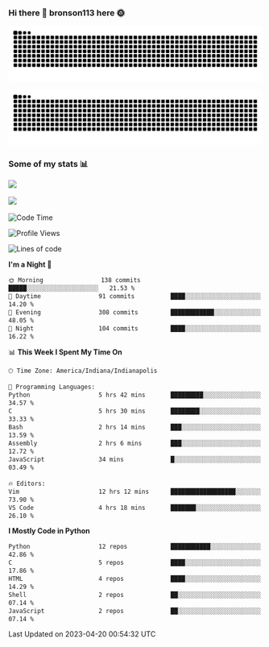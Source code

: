 ### Hi there 👋 bronson113 here 🌞
<div align="center">

![GitHub Snake Light](https://raw.githubusercontent.com/bronson113/bronson113/snake/github-snake.svg#gh-light-mode-only)

![GitHub Snake dark](https://raw.githubusercontent.com/bronson113/bronson113/snake/github-snake-dark.svg#gh-dark-mode-only)

</div>

### Some of my stats 📊
![](https://github-readme-stats-sigma-five.vercel.app/api?username=bronson113&theme=transparent&show_icons=true)

![](https://github-readme-stats-sigma-five.vercel.app/api/top-langs/?username=bronson113&theme=transparent&layout=compact&card_width=445)



<!--START_SECTION:waka-->
![Code Time](http://img.shields.io/badge/Code%20Time-186%20hrs%2044%20mins-blue)

![Profile Views](http://img.shields.io/badge/Profile%20Views-1-blue)

![Lines of code](https://img.shields.io/badge/From%20Hello%20World%20I%27ve%20Written-7.0%20million%20lines%20of%20code-blue)

**I'm a Night 🦉** 

```text
🌞 Morning                138 commits         █████░░░░░░░░░░░░░░░░░░░░   21.53 % 
🌆 Daytime                91 commits          ████░░░░░░░░░░░░░░░░░░░░░   14.20 % 
🌃 Evening                308 commits         ████████████░░░░░░░░░░░░░   48.05 % 
🌙 Night                  104 commits         ████░░░░░░░░░░░░░░░░░░░░░   16.22 % 
```


📊 **This Week I Spent My Time On** 

```text
🕑︎ Time Zone: America/Indiana/Indianapolis

💬 Programming Languages: 
Python                   5 hrs 42 mins       █████████░░░░░░░░░░░░░░░░   34.57 % 
C                        5 hrs 30 mins       ████████░░░░░░░░░░░░░░░░░   33.33 % 
Bash                     2 hrs 14 mins       ███░░░░░░░░░░░░░░░░░░░░░░   13.59 % 
Assembly                 2 hrs 6 mins        ███░░░░░░░░░░░░░░░░░░░░░░   12.72 % 
JavaScript               34 mins             █░░░░░░░░░░░░░░░░░░░░░░░░   03.49 % 

🔥 Editors: 
Vim                      12 hrs 12 mins      ██████████████████░░░░░░░   73.90 % 
VS Code                  4 hrs 18 mins       ███████░░░░░░░░░░░░░░░░░░   26.10 % 
```

**I Mostly Code in Python** 

```text
Python                   12 repos            ███████████░░░░░░░░░░░░░░   42.86 % 
C                        5 repos             ████░░░░░░░░░░░░░░░░░░░░░   17.86 % 
HTML                     4 repos             ████░░░░░░░░░░░░░░░░░░░░░   14.29 % 
Shell                    2 repos             ██░░░░░░░░░░░░░░░░░░░░░░░   07.14 % 
JavaScript               2 repos             ██░░░░░░░░░░░░░░░░░░░░░░░   07.14 % 
```




 Last Updated on 2023-04-20 00:54:32 UTC
<!--END_SECTION:waka-->

